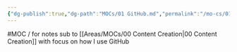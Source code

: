 ```yaml
---
{"dg-publish":true,"dg-path":"MOCs/01 GitHub.md","permalink":"/mo-cs/01-git-hub/","title":"01 GitHub","updated":"2023-10-15T11:04:44.452+08:00"}
---
```



#MOC  / for notes sub to [[Areas/MOCs/00 Content Creation\|00 Content Creation]] with focus on how I use GitHub